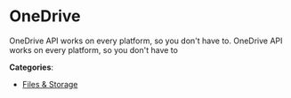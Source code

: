 # OneDrive


OneDrive API works on every platform, so you don't have to. OneDrive API works on every platform, so you don't have to



**Categories**:

- [Files & Storage](https://github.com/apis-list/apis-list#files-and-storage)



